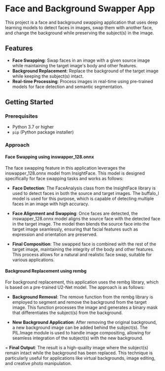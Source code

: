 # Face and Background Swapper App

This project is a face and background swapping application that uses deep learning models to detect faces in images, swap them with another face, and change the background while preserving the subject(s) in the image.

## Features

- **Face Swapping**: Swap faces in an image with a given source image while maintaining the target image's body and other features.
- **Background Replacement**: Replace the background of the target image while keeping the subject(s) intact.
- **Real-time Processing**: Process images in real-time using pre-trained models for face detection and semantic segmentation.

## Getting Started

### Prerequisites

- Python 3.7 or higher
- `pip` (Python package installer)

### Approach

#### Face Swapping using inswapper_128.onnx
The face swapping feature in this application leverages the inswapper_128.onnx model from InsightFace. This model is designed specifically for face swapping tasks and works as follows:

- **Face Detection**: The FaceAnalysis class from the InsightFace library is used to detect faces in both the source and target images. The buffalo_l model is used for this purpose, which is capable of detecting multiple faces in an image with high accuracy.

- **Face Alignment and Swapping**: Once faces are detected, the inswapper_128.onnx model aligns the source face with the detected face in the target image. The model then blends the source face into the target image seamlessly, ensuring that facial features such as expression and orientation are preserved.

- **Final Composition**: The swapped face is combined with the rest of the target image, maintaining the integrity of the body and other features. This process allows for a natural and realistic face swap, suitable for various applications.

#### Background Replacement using rembg
For background replacement, this application uses the rembg library, which is based on a pre-trained U2-Net model. The approach is as follows:

- **Background Removal**: The remove function from the rembg library is employed to segment and remove the background from the target image. This function processes the image and generates a binary mask that differentiates the subject(s) from the background.

- **New Background Application**: After removing the original background, a new background image can be added behind the subject(s). The PIL.Image module is used to handle image compositing, allowing for seamless integration of the subject(s) with the new background.

= **Final Output**: The result is a high-quality image where the subject(s) remain intact while the background has been replaced. This technique is particularly useful for applications like virtual backgrounds, image editing, and creative photo manipulation.
